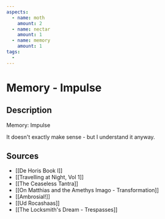 ```yaml
---
aspects: 
  - name: moth
    amount: 2
  - name: nectar
    amount: 1
  - name: memory
    amount: 1
tags:
  - 
---
```


# Memory - Impulse

## Description
Memory: Impulse

It doesn't exactly make sense - but I understand it anyway.
## Sources
- [[De Horis Book I]]
- [[Travelling at Night, Vol 1]]
- [[The Ceaseless Tantra]]
- [[On Matthias and the Amethys Imago - Transformation]]
- [[Ambrosial!]]
- [[Ud Rocashaas]]
- [[The Locksmith's Dream - Trespasses]]